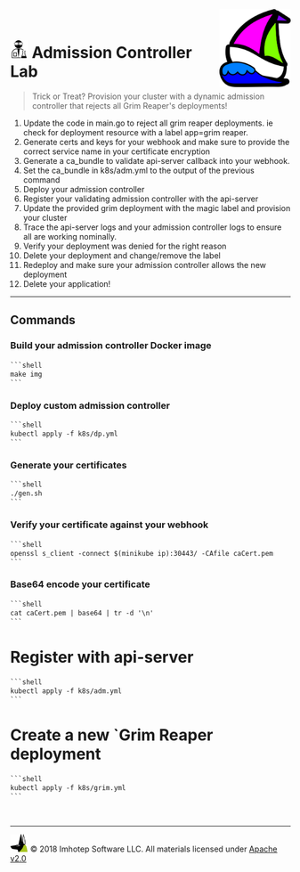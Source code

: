 <img src="../assets/k8sland.png" align="right" width="128" height="auto"/>

<br/>

# <img src="../assets/lab.png" width="32" height="auto"/> Admission Controller Lab

> Trick or Treat? Provision your cluster with a dynamic admission controller
> that rejects all Grim Reaper's deployments!

1. Update the code in main.go to reject all grim reaper deployments. ie
   check for deployment resource with a label app=grim reaper.
1. Generate certs and keys for your webhook and make sure to provide the correct
   service name in your certificate encryption
1. Generate a ca_bundle to validate api-server callback into your webhook.
1. Set the ca_bundle in k8s/adm.yml to the output of the previous command
1. Deploy your admission controller
1. Register your validating admission controller with the api-server
1. Update the provided grim deployment with the magic label and provision your cluster
1. Trace the api-server logs and your admission controller logs to ensure all
   are working nominally.
1. Verify your deployment was denied for the right reason
1. Delete your deployment and change/remove the label
1. Redeploy and make sure your admission controller allows the new deployment
1. Delete your application!

---
## Commands

### Build your admission controller Docker image

    ```shell
    make img
    ```

### Deploy custom admission controller

    ```shell
    kubectl apply -f k8s/dp.yml
    ```

### Generate your certificates

    ```shell
    ./gen.sh
    ```

### Verify your certificate against your webhook

    ```shell
    openssl s_client -connect $(minikube ip):30443/ -CAfile caCert.pem
    ```

### Base64 encode your certificate

    ```shell
    cat caCert.pem | base64 | tr -d '\n'
    ```

# Register with api-server

    ```shell
    kubectl apply -f k8s/adm.yml
    ```

# Create a new `Grim Reaper deployment

    ```shell
    kubectl apply -f k8s/grim.yml
    ```


<br/>

---
<img src="../assets/imhotep_logo.png" width="32" height="auto"/> © 2018 Imhotep Software LLC.
All materials licensed under [Apache v2.0](http://www.apache.org/licenses/LICENSE-2.0)